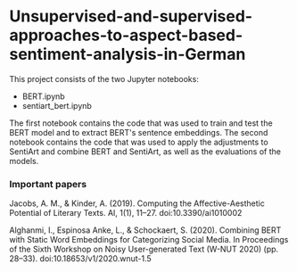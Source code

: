 # Unsupervised-and-supervised-approaches-to-aspect-based-sentiment-analysis-in-German

This project consists of the two Jupyter notebooks:
 * BERT.ipynb
 * sentiart_bert.ipynb
 
The first notebook contains the code that was used to train and test the BERT model and to extract BERT's sentence embeddings. The second notebook contains the code that was used to apply the adjustments to SentiArt and combine BERT and SentiArt, as well as the evaluations of the models.

### Important papers

Jacobs, A. M., & Kinder, A. (2019). Computing the Affective-Aesthetic Potential of Literary Texts. AI, 1(1), 11–27. doi:10.3390/ai1010002

Alghanmi, I., Espinosa Anke, L., & Schockaert, S. (2020). Combining BERT with Static Word Embeddings for Categorizing Social Media. In Proceedings of the Sixth Workshop on Noisy User-generated Text (W-NUT 2020) (pp. 28–33). doi:10.18653/v1/2020.wnut-1.5
